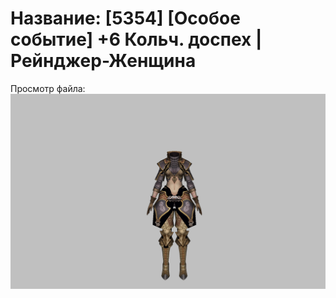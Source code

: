 # Название: [5354] [Особое событие] +6 Кольч. доспех | Рейнджер-Женщина

Просмотр файла:
![p030002.png](p030002.png)